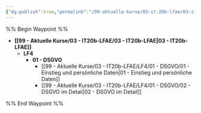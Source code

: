 ```yaml
---
{"dg-publish":true,"permalink":"/99-aktuelle-kurse/03-it-20b-lfae/03-it-20b-lfae/"}
---
```


%% Begin Waypoint %%
- **[[99 - Aktuelle Kurse/03 - IT20b-LFAE/03 - IT20b-LFAE|03 - IT20b-LFAE]]**
	- **LF4**
		- **01 - DSGVO**
			- [[99 - Aktuelle Kurse/03 - IT20b-LFAE/LF4/01 - DSGVO/01 - Einstieg und persönliche Daten|01 - Einstieg und persönliche Daten]]
			- [[99 - Aktuelle Kurse/03 - IT20b-LFAE/LF4/01 - DSGVO/02 - DSGVO im Detail|02 - DSGVO im Detail]]

%% End Waypoint %%
